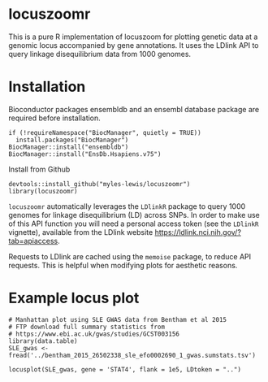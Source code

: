 # locuszoomr

This is a pure R implementation of locuszoom for plotting genetic data at a genomic locus accompanied by gene annotations. It uses the LDlink API to query linkage disequilibrium data from 1000 genomes.

# Installation

Bioconductor packages ensembldb and an ensembl database package are required 
before installation.

```
if (!requireNamespace("BiocManager", quietly = TRUE))
  install.packages("BiocManager")
BiocManager::install("ensembldb")
BiocManager::install("EnsDb.Hsapiens.v75")
```

Install from Github
```
devtools::install_github("myles-lewis/locuszoomr")
library(locuszoomr)
```

`locuszoomr` automatically leverages the `LDlinkR` package to query 1000 genomes 
for linkage disequilibrium (LD) across SNPs. In order to make use of this API
function you will need a personal access token (see the `LDlinkR` vignette), 
available from the LDlink website https://ldlink.nci.nih.gov/?tab=apiaccess.

Requests to LDlink are cached using the `memoise` package, to reduce API 
requests. This is helpful when modifying plots for aesthetic reasons.

# Example locus plot

```
# Manhattan plot using SLE GWAS data from Bentham et al 2015
# FTP download full summary statistics from
# https://www.ebi.ac.uk/gwas/studies/GCST003156
library(data.table)
SLE_gwas <- fread('../bentham_2015_26502338_sle_efo0002690_1_gwas.sumstats.tsv')

locusplot(SLE_gwas, gene = 'STAT4', flank = 1e5, LDtoken = "..")
```
